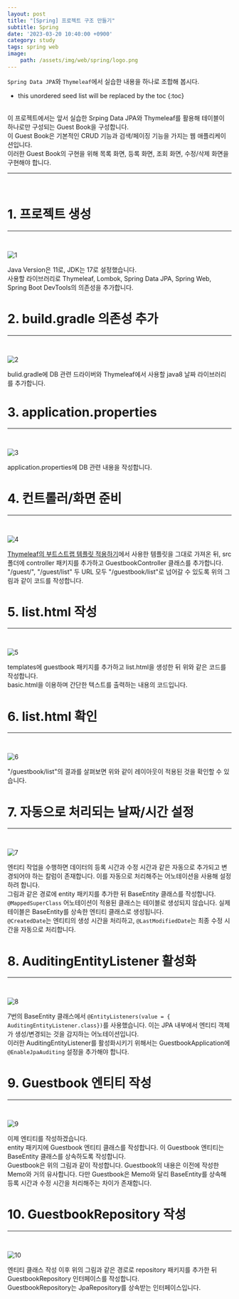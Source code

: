 ```yaml
---
layout: post
title: "[Spring] 프로젝트 구조 만들기"
subtitle: Spring
date: '2023-03-20 10:40:00 +0900'
category: study
tags: spring web
image:
    path: /assets/img/web/spring/logo.png
---
```


`Spring Data JPA`와 `Thymeleaf`에서 실습한 내용을 하나로 조합해 봅시다.

<!--more-->

* this unordered seed list will be replaced by the toc
{:toc}
<br>
이 프로젝트에서는 앞서 실습한 Srping Data JPA와 Thymeleaf를 활용해 테이블이 하나로만 구성되는 Guest Book을 구성합니다.<br>
이 Guest Book은 기본적인 CRUD 기능과 검색/페이징 기능을 가지는 웹 애플리케이션입니다.<br>
이러한 Guest Book의 구현을 위해 목록 화면, 등록 화면, 조회 화면, 수정/삭제 화면을 구현해야 합니다.<br>


---
<br>

# 1. 프로젝트 생성
---
<br>

![1](/assets/img/web/spring/2023-03-20-[Spring]_프로젝트_구조_만들기/1.PNG)
<br>

Java Version은 11로, JDK는 17로 설정했습니다.<br>
사용할 라이브러리로 Thymeleaf, Lombok, Spring Data JPA, Spring Web, Spring Boot DevTools의 의존성을 추가합니다.

# 2. build.gradle 의존성 추가
---
<br>

![2](/assets/img/web/spring/2023-03-20-[Spring]_프로젝트_구조_만들기/2.PNG)
<br>

bulid.gradle에 DB 관련 드라이버와 Thymeleaf에서 사용할 java8 날짜 라이브러리를 추가합니다.<br>

# 3. application.properties
---
<br>

![3](/assets/img/web/spring/2023-03-20-[Spring]_프로젝트_구조_만들기/3m.PNG)
<br>

application.properties에 DB 관련 내용을 작성합니다.<br>


# 4. 컨트롤러/화면 준비
---
<br>

![4](/assets/img/web/spring/2023-03-20-[Spring]_프로젝트_구조_만들기/4.PNG)
<br>

[Thymeleaf의 부트스트랩 템플릿 적용하기](https://heesung98.github.io/study/Spring-_Thymeleaf%EC%9D%98_%EB%B6%80%ED%8A%B8%EC%8A%A4%ED%8A%B8%EB%9E%A9_%ED%85%9C%ED%94%8C%EB%A6%BF_%EC%A0%81%EC%9A%A9%ED%95%98%EA%B8%B0.html)에서 사용한 템플릿을 그대로 가져온 뒤, src 폴더에 controller 패키지를 추가하고 GuestbookController 클래스를 추가합니다.<br>
"/guest/", "/guest/list" 두 URL 모두 "/guestbook/list"로 넘어갈 수 있도록 위의 그림과 같이 코드를 작성합니다.<br>


# 5. list.html 작성
---
<br>

![5](/assets/img/web/spring/2023-03-20-[Spring]_프로젝트_구조_만들기/5.PNG)
<br>

templates에 guestbook 패키지를 추가하고 list.html을 생성한 뒤 위와 같은 코드를 작성합니다.<br>
basic.html을 이용하며 간단한 텍스트를 출력하는 내용의 코드입니다.<br>

# 6. list.html 확인
---
<br>

![6](/assets/img/web/spring/2023-03-20-[Spring]_프로젝트_구조_만들기/6.PNG)
<br>

"/guestbook/list"의 결과를 살펴보면 위와 같이 레이아웃이 적용된 것을 확인할 수 있습니다.<br>

# 7. 자동으로 처리되는 날짜/시간 설정
---
<br>

![7](/assets/img/web/spring/2023-03-20-[Spring]_프로젝트_구조_만들기/7.PNG)
<br>

엔티티 작업을 수행하면 데이터의 등록 시간과 수정 시간과 같은 자동으로 추가되고 변경되어야 하는 칼럼이 존재합니다. 이를 자동으로 처리해주는 어노테이션을 사용해 설정하려 합니다.<br>
그림과 같은 경로에 entity 패키지를 추가한 뒤 BaseEntity 클래스를 작성합니다.<br>
`@MappedSuperClass` 어노테이션이 적용된 클래스는 테이블로 생성되지 않습니다. 실제 테이블은 BaseEntity를 상속한 엔티티 클래스로 생성됩니다.<br>
`@CreatedDate`는 엔티티의 생성 시간을 처리하고, `@LastModifiedDate`는 최종 수정 시간을 자동으로 처리합니다.

# 8. AuditingEntityListener 활성화
---
<br>

![8](/assets/img/web/spring/2023-03-20-[Spring]_프로젝트_구조_만들기/8.PNG)
<br>

7번의 BaseEntity 클래스에서 `@EntityListeners(value = { AuditingEntityListener.class})`를 사용했습니다. 이는 JPA 내부에서 엔티티 객체가 생성/변경되는 것을 감지하는 어노테이션입니다.<br>
이러한 AuditingEntityListener를 활성화시키기 위해서는 GuestbookApplication에 `@EnableJpaAuditing` 설정을 추가해야 합니다.<br>

# 9. Guestbook 엔티티 작성
---
<br>

![9](/assets/img/web/spring/2023-03-20-[Spring]_프로젝트_구조_만들기/9.PNG)
<br>

이제 엔티티를 작성하겠습니다.<br>
entity 패키지에 Guestbook 엔티티 클래스를 작성합니다. 이 Guestbook 엔티티는 BaseEntity 클래스를 상속하도록 작성합니다.<br>
Guestbook은 위의 그림과 같이 작성합니다. Guestbook의 내용은 이전에 작성한 Memo와 거의 유사합니다. 다만 Guestbook은 Memo와 달리 BaseEntity를 상속해 등록 시간과 수정 시간을 처리해주는 차이가 존재합니다.<br>


# 10. GuestbookRepository 작성
---
<br>

![10](/assets/img/web/spring/2023-03-20-[Spring]_프로젝트_구조_만들기/10.PNG)
<br>

엔티티 클래스 작성 이후 위의 그림과 같은 경로로 repository 패키지를 추가한 뒤 GuestbookRepository 인터페이스를 작성합니다.<br>
GuestbookRepository는 JpaRepository를 상속받는 인터페이스입니다.<br>
